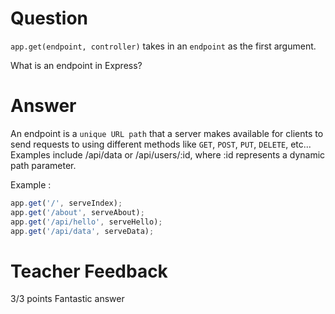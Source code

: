 # Question

`app.get(endpoint, controller)` takes in an `endpoint` as the first argument.

What is an endpoint in Express?

# Answer
An endpoint is a `unique URL path` that a server makes available for clients to send requests to using different methods like `GET`, `POST`, `PUT`, `DELETE`, etc... Examples include /api/data or /api/users/:id, where :id represents a dynamic path parameter.

Example :

```js
app.get('/', serveIndex);
app.get('/about', serveAbout);
app.get('/api/hello', serveHello);
app.get('/api/data', serveData);
```

# Teacher Feedback

3/3 points
Fantastic answer

